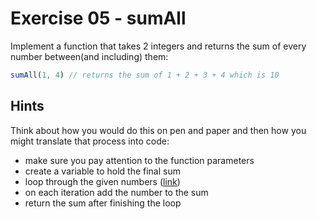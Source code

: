 # Exercise 05 - sumAll

Implement a function that takes 2 integers and returns the sum of every number between(and including) them:

```javascript
sumAll(1, 4) // returns the sum of 1 + 2 + 3 + 4 which is 10
```

## Hints

Think about how you would do this on pen and paper and then how you might translate that process into code:

- make sure you pay attention to the function parameters
- create a variable to hold the final sum
- loop through the given numbers ([link](https://developer.mozilla.org/en-US/docs/Web/JavaScript/Guide/Loops_and_iteration))
- on each iteration add the number to the sum
- return the sum after finishing the loop
